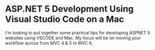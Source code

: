 # ASP.NET 5 Development Using Visual Studio Code on a Mac
I'm looking to put together some practical tips for developing ASPNET 5 websites using VSCODE and Mac. My focus will be on moving your workflow across from MVC 4 & 5 to MVC 6.



